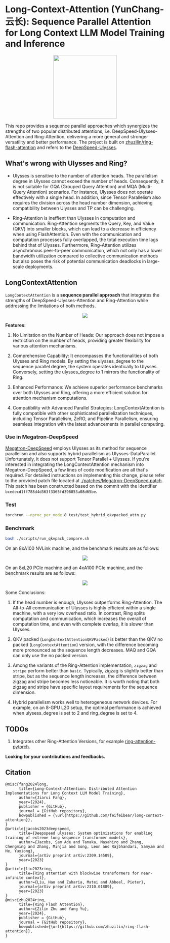 # Long-Context-Attention (YunChang-云长): Sequence Parallel Attention for Long Context LLM Model Training and Inference

<p align="center">
    <img src="./media/yun_chang.jpg" width="200" />
</p>

This repo provides a sequence parallel approaches which synergizes the strengths of two popular distributed attentions, i.e. DeepSpeed-Ulysses-Attention and Ring-Attention, delivering a more general and stronger versatility and better performance. 
The project is built on [zhuzilin/ring-flash-attention](https://github.com/zhuzilin/ring-flash-attention) and refers to the [DeepSpeed-Ulysses](https://github.com/microsoft/DeepSpeed/blob/master/blogs/deepspeed-ulysses/README.md).

## What's wrong with Ulysses and Ring?

- Ulysses is sensitive to the number of attention heads. 
The parallelism degree in Ulysses cannot exceed the number of heads. 
Consequently, it is not suitable for GQA (Grouped Query Attention) and MQA (Multi-Query Attention) scenarios. For instance, Ulysses does not operate effectively with a single head. 
In addition, since Tensor Parallelism also requires the division across the head number dimension, achieving compatibility between Ulysses and TP can be challenging.

- Ring-Attention is ineffient than Ulysses in computation and communication.
Ring-Attention segments the Query, Key, and Value (QKV) into smaller blocks, which can lead to a decrease in efficiency when using FlashAttention.
Even with the communication and computation processes fully overlapped, the total execution time lags behind that of Ulysses. 
Furthermore, Ring-Attention utilizes asynchronous peer-to-peer communication, which not only has a lower bandwidth utilization compared to collective communication methods but also poses the risk of potential communication deadlocks in large-scale deployments.


## LongContextAttention

`LongContextAttention` is a **sequence parallel approach** that integrates the strengths of DeepSpeed-Ulysses-Attention and Ring-Attention while addressing the limitations of both methods.

<p align="center">
    <img src="./media/hybrid_seqparallel.png">
</p>

**Features:**

1. No Limitation on the Number of Heads: Our approach does not impose a restriction on the number of heads, providing greater flexibility for various attention mechanisms.

2. Comprehensive Capability: It encompasses the functionalities of both Ulysses and Ring models. By setting the ulysses_degree to the sequence parallel degree, the system operates identically to Ulysses. Conversely, setting the ulysses_degree to 1 mirrors the functionality of Ring.

3. Enhanced Performance: We achieve superior performance benchmarks over both Ulysses and Ring, offering a more efficient solution for attention mechanism computations.

4. Compatibility with Advanced Parallel Strategies: LongContextAttention is fully compatible with other sophisticated parallelization techniques, including Tensor Parallelism, ZeRO, and Pipeline Parallelism, ensuring seamless integration with the latest advancements in parallel computing.

### Use in Megatron-DeepSpeed

[Megatron-DeepSpeed](https://github.com/microsoft/Megatron-DeepSpeed) employs Ulysses as its method for sequence parallelism and also supports hybrid parallelism as Ulysses-DataParallel. Unfortunately, it does not support Tensor Parallel + Ulysses. If you're interested in integrating the LongContextAttention mechanism into Megatron-DeepSpeed, a few lines of code modification are all that's required.
For detailed instructions on implementing this change, please refer to the provided patch file located at [./patches/Megatron-DeepSpeed.patch](./patches/Megatron-DeepSpeed.patch). This patch has been constructed based on the commit with the identifier `bcedecd1ff788d4d363f3365fd396053a08d65be`.

### Test

```bash
torchrun --nproc_per_node 8 test/test_hybrid_qkvpacked_attn.py
```

### Benchmark


```bash
bash ./scripts/run_qkvpack_compare.sh
```

On an 8xA100 NVLink machine, and the benchmark results are as follows:

<p align="center">
    <img src="./media/benchmark_results.png">
</p>

On an 8xL20 PCIe machine and an 4xA100 PCIe machine, and the benchmark results are as follows:

<p align="center">
    <img src="./media/pcie_machine.jpg">
</p>

Some Conclusions:

1. If the head number is enough, Ulysses outperforms Ring-Attention. The All-to-All communication of Ulysses is highly efficient within a single machine, with a very low overhead ratio. In contrast, Ring splits computation and communication, which increases the overall of computation time, and even with complete overlap, it is slower than Ulysses.

2. QKV packed (`LongContextAttentionQKVPacked`) is better than the QKV no packed (`LongContextAttention`) version, with the difference becoming more pronounced as the sequence length decreases. MAQ and GQA can only use the no packed version.

3. Among the variants of the Ring-Attention implementation, `zigzag` and `stripe` perform better than `basic`. Typically, zigzag is slightly better than stripe, but as the sequence length increases, the difference between zigzag and stripe becomes less noticeable. It is worth noting that both zigzag and stripe have specific layout requirements for the sequence dimension.

4. Hybrid parallelism works well to heterogeneous network devices. For example, on an 8-GPU L20 setup, the optimal performance is achieved when ulysess_degree is set to 2 and ring_degree is set to 4.

## TODOs

1. Integrates other Ring-Attention Versions, for example [ring-attention-pytorch](https://github.com/lucidrains/ring-attention-pytorch).


**Looking for your contributions and feedbacks.**

## Citation
```
@misc{fang2024long,
      title={Long-Context-Attention: Distributed Attention Implementations for Long Context LLM Model Training},
      author={Jiarui Fang},
      year={2024},
      publisher = {GitHub},
      journal = {GitHub repository},
      howpublished = {\url{https://github.com/feifeibear/long-context-attention}},
}
@article{jacobs2023deepspeed,
      title={Deepspeed ulysses: System optimizations for enabling training of extreme long sequence transformer models},
      author={Jacobs, Sam Ade and Tanaka, Masahiro and Zhang, Chengming and Zhang, Minjia and Song, Leon and Rajbhandari, Samyam and He, Yuxiong},
      journal={arXiv preprint arXiv:2309.14509},
      year={2023}
}
@article{liu2023ring,
      title={Ring attention with blockwise transformers for near-infinite context},
      author={Liu, Hao and Zaharia, Matei and Abbeel, Pieter},
      journal={arXiv preprint arXiv:2310.01889},
      year={2023}
}
@misc{zhu2024ring,
      title={Ring Flash Attention},
      author={Zilin Zhu and Yang Yu},
      year={2024},
      publisher = {GitHub},
      journal = {GitHub repository},
      howpublished={\url{https://github.com/zhuzilin/ring-flash-attention}},
}
```
